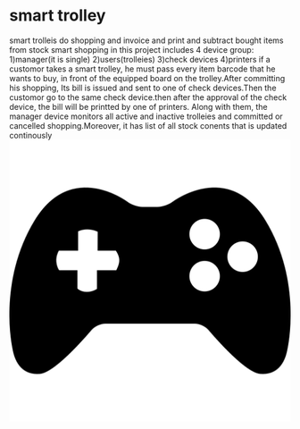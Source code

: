 # smart trolley
smart trolleis do shopping and invoice and print and subtract bought items from stock
smart shopping in this project includes 4 device group:
1)manager(it is single)
2)users(trolleies)
3)check devices
4)printers
if a customor takes a smart trolley, he must pass every item barcode that he wants to buy, in front of the equipped board on the trolley.After committing his shopping, Its bill is issued and sent to one of check devices.Then the customor go to the same check device.then after the approval of the check device, the bill will be printted by one of printers.
Along with them, the manager device monitors all active and inactive trolleies and committed or cancelled shopping.Moreover, it has list of all stock conents that is updated continously
  ![Screenshot Dark](controller.png)
